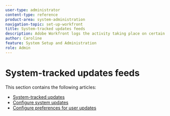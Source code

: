 ```yaml
---
user-type: administrator
content-type: reference
product-area: system-administration
navigation-topic: set-up-workfront
title: System-tracked updates feeds
description: Adobe Workfront logs the activity taking place on certain objects in their Updates area. A system update includes a brief note describing what kind of change happened to the object. Workfront administrators can define what type of changes the system should track in the Updates area.
author: Caroline
feature: System Setup and Administration
role: Admin
---
```


# System-tracked updates feeds

This section contains the following articles:

* [System-tracked updates](../../../administration-and-setup/set-up-workfront/system-tracked-update-feeds/system-tracked-update-feeds.md) 
* [Configure system updates](../../../administration-and-setup/set-up-workfront/system-tracked-update-feeds/configure-system-updates.md) 
* [Configure preferences for user updates](../../../administration-and-setup/set-up-workfront/system-tracked-update-feeds/configure-preferences-user-updates.md)

